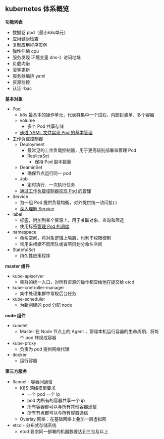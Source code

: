 ## kubernetes 体系概览

__功能列表__
* 数据卷 pod（最小k8s单元）
* 应用健康检查
* 复制应用程序实例
* 弹性伸缩 cpu
* 服务发现 环境变量 dns-》访问地址
* 负载均衡
* 滚等更新
* 服务器编排 yaml
* 资源监控
* 认证 rbac

__基本对象__
* Pod
    * k8s 最基本的操作单元，代表群集中一个进程，内部封装单、多个容器
    * volume
        * 多个 Pod 共享存储
    * [通过 YAML 文件实现 Pod 的基本管理](https://github.com/lcePolarBear/Kubernetes_Basic_Config_Note/blob/master/%E4%BD%BF%E7%94%A8%E6%8C%87%E5%8D%97/%E9%80%9A%E8%BF%87%20YAML%20%E6%96%87%E4%BB%B6%E5%AE%9E%E7%8E%B0%20Pod%20%E7%9A%84%E5%9F%BA%E6%9C%AC%E7%AE%A1%E7%90%86.md)
* 工作负载控制器
    * Deployment
        * 最常见的工作负载控制器，用于更高级别部署和管理 Pod
        * ReplicaSet
            * 保持 Pod 副本数量
    * DeaminSet
        * 确保节点运行同一 pod
    * Job
        * 定时执行、一次执行任务
    * [通过工作负载控制器实现 Pod 的管理](https://github.com/lcePolarBear/Kubernetes_Basic_Config_Note/blob/master/%E4%BD%BF%E7%94%A8%E6%8C%87%E5%8D%97/%E9%80%9A%E8%BF%87%E5%B7%A5%E4%BD%9C%E8%B4%9F%E8%BD%BD%E6%8E%A7%E5%88%B6%E5%99%A8%E5%AE%9E%E7%8E%B0%20Pod%20%E7%9A%84%E7%AE%A1%E7%90%86.md)
* Service
    * 为一组 Pod 提供负载均衡，对外提供统一访问接口
    * [深入理解 Service](https://github.com/lcePolarBear/Kubernetes_Basic_Config_Note/blob/master/%E4%BD%BF%E7%94%A8%E6%8C%87%E5%8D%97/%E6%B7%B1%E5%85%A5%E7%90%86%E8%A7%A3%20Service.md)
* label
    * 标签，附加到某个资源上，用于关联对象、查询和筛选
    * 使用标签[管理 Pod 的调度](https://github.com/lcePolarBear/Kubernetes_Basic_Config_Note/blob/master/%E4%BD%BF%E7%94%A8%E6%8C%87%E5%8D%97/%E7%AE%A1%E7%90%86%20Pod%20%E7%9A%84%E8%B0%83%E5%BA%A6.md)
* namespace
    * 命名空间，将对象逻辑上隔离，也利于权限控制
    * 常用来根据不同团队或者项目划分命名空间
* StatefulSet
    * 持久性应用程序

__master 组件__
* kube-apiserver
    * 集群的统一入口，对所有资源的操作都交给他在提交给 etcd
* kube-controller-manager
    * 集中处理集群中常规后台任务
* kube-scheduler
    * 为新创建的 pod 分配 node

__node 组件__
* kubelet
    * Master 在 Node 节点上的 Agent ，管理本机运行容器的生命周期，将每个 pod 转换成容器
* kube-proxy
    * 负责为 pod 提供网络代理
* docker
  * 运行容器

__第三方服务__
* flannel   -   容器间通信
    - K8S 网络模型要求
        - 一个 pod 一个 ip
        - pod 内所有的容器共享一个 ip
        - 所有容器都可以与所有其他容器通信
        - 所有节点都可以与所有容器通信
    - Overlay 网络：在基础网络上叠加一层虚拟网
* etcd  -   分布式存储系统
    - etcd 要求同一部署的机器数要达到三台及以上